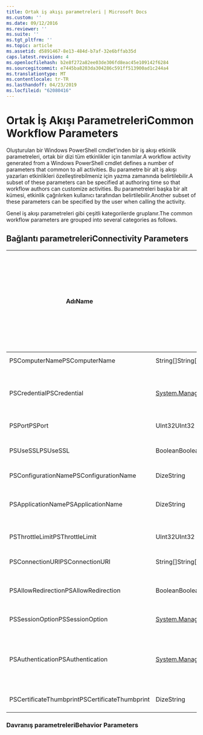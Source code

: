 ```yaml
---
title: Ortak iş akışı parametreleri | Microsoft Docs
ms.custom: ''
ms.date: 09/12/2016
ms.reviewer: ''
ms.suite: ''
ms.tgt_pltfrm: ''
ms.topic: article
ms.assetid: d5891467-8e13-484d-b7af-32e6bffab35d
caps.latest.revision: 4
ms.openlocfilehash: b2e8f272a82ee03de306fd8eac45e109142f6284
ms.sourcegitcommit: e7445ba8203da304286c591ff513900ad1c244a4
ms.translationtype: MT
ms.contentlocale: tr-TR
ms.lasthandoff: 04/23/2019
ms.locfileid: "62080416"
---
```

# <a name="common-workflow-parameters"></a><span data-ttu-id="9bf06-102">Ortak İş Akışı Parametreleri</span><span class="sxs-lookup"><span data-stu-id="9bf06-102">Common Workflow Parameters</span></span>

<span data-ttu-id="9bf06-103">Oluşturulan bir Windows PowerShell cmdlet'inden bir iş akışı etkinlik parametreleri, ortak bir dizi tüm etkinlikler için tanımlar.</span><span class="sxs-lookup"><span data-stu-id="9bf06-103">A workflow activity generated from a Windows PowerShell cmdlet  defines a number of parameters that common to all activities.</span></span> <span data-ttu-id="9bf06-104">Bu parametre bir alt iş akışı yazarları etkinlikleri özelleştirebilmeniz için yazma zamanında belirtilebilir.</span><span class="sxs-lookup"><span data-stu-id="9bf06-104">A subset of these parameters can be specified at authoring time so that workflow authors can customize activities.</span></span> <span data-ttu-id="9bf06-105">Bu parametreleri başka bir alt kümesi, etkinlik çağrılırken kullanıcı tarafından belirtilebilir.</span><span class="sxs-lookup"><span data-stu-id="9bf06-105">Another subset of these parameters can be specified by the user when calling the activity.</span></span>

<span data-ttu-id="9bf06-106">Genel iş akışı parametreleri gibi çeşitli kategorilerde gruplanır.</span><span class="sxs-lookup"><span data-stu-id="9bf06-106">The common workflow parameters are grouped into several categories as follows.</span></span>

## <a name="connectivity-parameters"></a><span data-ttu-id="9bf06-107">Bağlantı parametreleri</span><span class="sxs-lookup"><span data-stu-id="9bf06-107">Connectivity Parameters</span></span>

|<span data-ttu-id="9bf06-108">Adı</span><span class="sxs-lookup"><span data-stu-id="9bf06-108">Name</span></span>|<span data-ttu-id="9bf06-109">Tür</span><span class="sxs-lookup"><span data-stu-id="9bf06-109">Type</span></span>|<span data-ttu-id="9bf06-110">Açıklama</span><span class="sxs-lookup"><span data-stu-id="9bf06-110">Description</span></span>|<span data-ttu-id="9bf06-111">Yürütme zaman son kullanıcı tarafından belirtilen?</span><span class="sxs-lookup"><span data-stu-id="9bf06-111">Can be specified by end user at execution time?</span></span>|<span data-ttu-id="9bf06-112">Yazma sırasında iş akışı yazar tarafından belirtilen?</span><span class="sxs-lookup"><span data-stu-id="9bf06-112">Can be specified by workflow author at authoring time?</span></span>|<span data-ttu-id="9bf06-113">Örnek oluşturma iş akışı yazar tarafından belirtilen?</span><span class="sxs-lookup"><span data-stu-id="9bf06-113">Can be specified by workflow author at instantiation?</span></span>|
|----------|----------|-----------------|-----------------------------------------------------|------------------------------------------------------------|-----------------------------------------------------------|
|<span data-ttu-id="9bf06-114">PSComputerName</span><span class="sxs-lookup"><span data-stu-id="9bf06-114">PSComputerName</span></span>|<span data-ttu-id="9bf06-115">String[]</span><span class="sxs-lookup"><span data-stu-id="9bf06-115">String[]</span></span>|<span data-ttu-id="9bf06-116">İşleri başlatmak istediğiniz bilgisayar adlarının listesi.</span><span class="sxs-lookup"><span data-stu-id="9bf06-116">A list of computer names for which to launch jobs.</span></span>|<span data-ttu-id="9bf06-117">Evet</span><span class="sxs-lookup"><span data-stu-id="9bf06-117">Yes</span></span>|<span data-ttu-id="9bf06-118">Evet</span><span class="sxs-lookup"><span data-stu-id="9bf06-118">Yes</span></span>|<span data-ttu-id="9bf06-119">Evet</span><span class="sxs-lookup"><span data-stu-id="9bf06-119">Yes</span></span>|
|<span data-ttu-id="9bf06-120">PSCredential</span><span class="sxs-lookup"><span data-stu-id="9bf06-120">PSCredential</span></span>|[<span data-ttu-id="9bf06-121">System.Management.Automation.PSCredential</span><span class="sxs-lookup"><span data-stu-id="9bf06-121">System.Management.Automation.PSCredential</span></span>](/dotnet/api/System.Management.Automation.PSCredential)|<span data-ttu-id="9bf06-122">Kullanılacak kimlik doğrulaması kimlik bilgisini PSComputerName parametresi tarafından belirtilen bilgisayara oturum açmak için.</span><span class="sxs-lookup"><span data-stu-id="9bf06-122">The authentication credential to use to login to the computers specified by the PSComputerName parameter.</span></span> <span data-ttu-id="9bf06-123">Bu parametre yalnızca PSComputerName belirtilmezse geçerli değil.</span><span class="sxs-lookup"><span data-stu-id="9bf06-123">This parameter is valid only if PSComputerName is specified.</span></span>|<span data-ttu-id="9bf06-124">Evet</span><span class="sxs-lookup"><span data-stu-id="9bf06-124">Yes</span></span>|<span data-ttu-id="9bf06-125">Evet</span><span class="sxs-lookup"><span data-stu-id="9bf06-125">Yes</span></span>|<span data-ttu-id="9bf06-126">Evet</span><span class="sxs-lookup"><span data-stu-id="9bf06-126">Yes</span></span>|
|<span data-ttu-id="9bf06-127">PSPort</span><span class="sxs-lookup"><span data-stu-id="9bf06-127">PSPort</span></span>|<span data-ttu-id="9bf06-128">UInt32</span><span class="sxs-lookup"><span data-stu-id="9bf06-128">UInt32</span></span>|<span data-ttu-id="9bf06-129">İş akışını çalıştırmak için kullanılacak bağlantı noktası.</span><span class="sxs-lookup"><span data-stu-id="9bf06-129">The port to be used to run the workflow.</span></span>|<span data-ttu-id="9bf06-130">Evet</span><span class="sxs-lookup"><span data-stu-id="9bf06-130">Yes</span></span>|<span data-ttu-id="9bf06-131">Evet</span><span class="sxs-lookup"><span data-stu-id="9bf06-131">Yes</span></span>|<span data-ttu-id="9bf06-132">Evet</span><span class="sxs-lookup"><span data-stu-id="9bf06-132">Yes</span></span>|
|<span data-ttu-id="9bf06-133">PSUseSSL</span><span class="sxs-lookup"><span data-stu-id="9bf06-133">PSUseSSL</span></span>|<span data-ttu-id="9bf06-134">Boolean</span><span class="sxs-lookup"><span data-stu-id="9bf06-134">Boolean</span></span>|<span data-ttu-id="9bf06-135">İş akışını çalıştırmak için uzak bilgisayara güvenli bir bağlantı kurmak için Güvenli Yuva Katmanı (SSL) protokolünü kullanır.</span><span class="sxs-lookup"><span data-stu-id="9bf06-135">Use Secure Sockets Layer (SSL) protocol to establish a secure connection to the remote computer to run the workflow.</span></span>|<span data-ttu-id="9bf06-136">Evet</span><span class="sxs-lookup"><span data-stu-id="9bf06-136">Yes</span></span>|<span data-ttu-id="9bf06-137">Evet</span><span class="sxs-lookup"><span data-stu-id="9bf06-137">Yes</span></span>|<span data-ttu-id="9bf06-138">Evet</span><span class="sxs-lookup"><span data-stu-id="9bf06-138">Yes</span></span>|
|<span data-ttu-id="9bf06-139">PSConfigurationName</span><span class="sxs-lookup"><span data-stu-id="9bf06-139">PSConfigurationName</span></span>|<span data-ttu-id="9bf06-140">Dize</span><span class="sxs-lookup"><span data-stu-id="9bf06-140">String</span></span>|<span data-ttu-id="9bf06-141">İş akışı çalıştırmak için kullanılan oturum yapılandırması.</span><span class="sxs-lookup"><span data-stu-id="9bf06-141">The session configuration used to run the workflow.</span></span>|<span data-ttu-id="9bf06-142">Evet</span><span class="sxs-lookup"><span data-stu-id="9bf06-142">Yes</span></span>|<span data-ttu-id="9bf06-143">Evet</span><span class="sxs-lookup"><span data-stu-id="9bf06-143">Yes</span></span>|<span data-ttu-id="9bf06-144">Evet</span><span class="sxs-lookup"><span data-stu-id="9bf06-144">Yes</span></span>|
|<span data-ttu-id="9bf06-145">PSApplicationName</span><span class="sxs-lookup"><span data-stu-id="9bf06-145">PSApplicationName</span></span>|<span data-ttu-id="9bf06-146">Dize</span><span class="sxs-lookup"><span data-stu-id="9bf06-146">String</span></span>|<span data-ttu-id="9bf06-147">' % S'bağlantı URI'si iş akışı yürütme için uygulama adı kısmı.</span><span class="sxs-lookup"><span data-stu-id="9bf06-147">The application name portion of the connection URI for the workflow execution.</span></span> <span data-ttu-id="9bf06-148">Yalnızca ConnectionURI parametresi kullanmadığınızda, bu parametreyi kullanın.</span><span class="sxs-lookup"><span data-stu-id="9bf06-148">Use this parameter only when you are not using the ConnectionURI parameter.</span></span>|<span data-ttu-id="9bf06-149">Evet</span><span class="sxs-lookup"><span data-stu-id="9bf06-149">Yes</span></span>|<span data-ttu-id="9bf06-150">Evet</span><span class="sxs-lookup"><span data-stu-id="9bf06-150">Yes</span></span>|<span data-ttu-id="9bf06-151">Evet</span><span class="sxs-lookup"><span data-stu-id="9bf06-151">Yes</span></span>|
|<span data-ttu-id="9bf06-152">PSThrottleLimit</span><span class="sxs-lookup"><span data-stu-id="9bf06-152">PSThrottleLimit</span></span>|<span data-ttu-id="9bf06-153">UInt32</span><span class="sxs-lookup"><span data-stu-id="9bf06-153">UInt32</span></span>|<span data-ttu-id="9bf06-154">İş akışı çalıştırma kurulabilecek eş zamanlı bağlantı sayısı.</span><span class="sxs-lookup"><span data-stu-id="9bf06-154">The maximum number of concurrent connections that can be established to run the workflow.</span></span>|<span data-ttu-id="9bf06-155">Evet</span><span class="sxs-lookup"><span data-stu-id="9bf06-155">Yes</span></span>|<span data-ttu-id="9bf06-156">TBD</span><span class="sxs-lookup"><span data-stu-id="9bf06-156">TBD</span></span>|<span data-ttu-id="9bf06-157">Evet</span><span class="sxs-lookup"><span data-stu-id="9bf06-157">Yes</span></span>|
|<span data-ttu-id="9bf06-158">PSConnectionURI</span><span class="sxs-lookup"><span data-stu-id="9bf06-158">PSConnectionURI</span></span>|<span data-ttu-id="9bf06-159">String[]</span><span class="sxs-lookup"><span data-stu-id="9bf06-159">String[]</span></span>|<span data-ttu-id="9bf06-160">İş akışı çalıştırmak için kullanılan etkileşimli oturumları için uç noktaları belirtin tam URI dizisi.</span><span class="sxs-lookup"><span data-stu-id="9bf06-160">An array of fully-qualified URIs that specify the endpoints for the interactive sessions used to run the workflow.</span></span>|<span data-ttu-id="9bf06-161">Evet</span><span class="sxs-lookup"><span data-stu-id="9bf06-161">Yes</span></span>|<span data-ttu-id="9bf06-162">Evet</span><span class="sxs-lookup"><span data-stu-id="9bf06-162">Yes</span></span>|<span data-ttu-id="9bf06-163">Evet</span><span class="sxs-lookup"><span data-stu-id="9bf06-163">Yes</span></span>|
|<span data-ttu-id="9bf06-164">PSAllowRedirection</span><span class="sxs-lookup"><span data-stu-id="9bf06-164">PSAllowRedirection</span></span>|<span data-ttu-id="9bf06-165">Boolean</span><span class="sxs-lookup"><span data-stu-id="9bf06-165">Boolean</span></span>|<span data-ttu-id="9bf06-166">Bu bağlantının iş akışını çalıştırmak için alternatif bir URI'ye yeniden yönlendirme izin verilip verilmeyeceğini belirtir.</span><span class="sxs-lookup"><span data-stu-id="9bf06-166">Specifies whether to allow redirection of this connection to an alternate URI to run the workflow.</span></span>|<span data-ttu-id="9bf06-167">Evet</span><span class="sxs-lookup"><span data-stu-id="9bf06-167">Yes</span></span>|<span data-ttu-id="9bf06-168">Evet</span><span class="sxs-lookup"><span data-stu-id="9bf06-168">Yes</span></span>|<span data-ttu-id="9bf06-169">Evet</span><span class="sxs-lookup"><span data-stu-id="9bf06-169">Yes</span></span>|
|<span data-ttu-id="9bf06-170">PSSessionOption</span><span class="sxs-lookup"><span data-stu-id="9bf06-170">PSSessionOption</span></span>|[<span data-ttu-id="9bf06-171">System.Management.Automation.Remoting.Pssessionoption</span><span class="sxs-lookup"><span data-stu-id="9bf06-171">System.Management.Automation.Remoting.Pssessionoption</span></span>](/dotnet/api/System.Management.Automation.Remoting.PSSessionOption)|<span data-ttu-id="9bf06-172">İş akışını çalıştırmak için kullanılan oturum için Gelişmiş Seçenekleri.</span><span class="sxs-lookup"><span data-stu-id="9bf06-172">Advanced options for the session used to run the workflow.</span></span>|<span data-ttu-id="9bf06-173">Evet</span><span class="sxs-lookup"><span data-stu-id="9bf06-173">Yes</span></span>|<span data-ttu-id="9bf06-174">Evet</span><span class="sxs-lookup"><span data-stu-id="9bf06-174">Yes</span></span>|<span data-ttu-id="9bf06-175">Evet</span><span class="sxs-lookup"><span data-stu-id="9bf06-175">Yes</span></span>|
|<span data-ttu-id="9bf06-176">PSAuthentication</span><span class="sxs-lookup"><span data-stu-id="9bf06-176">PSAuthentication</span></span>|[<span data-ttu-id="9bf06-177">System.Management.Automation.Runspaces.Authenticationmechanism</span><span class="sxs-lookup"><span data-stu-id="9bf06-177">System.Management.Automation.Runspaces.Authenticationmechanism</span></span>](/dotnet/api/System.Management.Automation.Runspaces.AuthenticationMechanism)|<span data-ttu-id="9bf06-178">Değerini [System.Management.Automation.Runspaces.Authenticationmechanism](/dotnet/api/System.Management.Automation.Runspaces.AuthenticationMechanism) kullanıcının kimlik bilgilerini doğrulamak için kullanılan kimlik doğrulama mekanizması belirten sabit listesi.</span><span class="sxs-lookup"><span data-stu-id="9bf06-178">A value of the [System.Management.Automation.Runspaces.Authenticationmechanism](/dotnet/api/System.Management.Automation.Runspaces.AuthenticationMechanism) enumeration that specifies the authentication mechanism used to authenticate the user's credentials.</span></span>|<span data-ttu-id="9bf06-179">Evet</span><span class="sxs-lookup"><span data-stu-id="9bf06-179">Yes</span></span>|<span data-ttu-id="9bf06-180">Evet</span><span class="sxs-lookup"><span data-stu-id="9bf06-180">Yes</span></span>|<span data-ttu-id="9bf06-181">Evet</span><span class="sxs-lookup"><span data-stu-id="9bf06-181">Yes</span></span>|
|<span data-ttu-id="9bf06-182">PSCertificateThumbprint</span><span class="sxs-lookup"><span data-stu-id="9bf06-182">PSCertificateThumbprint</span></span>|<span data-ttu-id="9bf06-183">Dize</span><span class="sxs-lookup"><span data-stu-id="9bf06-183">String</span></span>|<span data-ttu-id="9bf06-184">Dijital ortak anahtar sertifikası (X509) iş akışı çalıştırma izni olan bir kullanıcı hesabının.</span><span class="sxs-lookup"><span data-stu-id="9bf06-184">The digital public key certificate (X509) of a user account that has permission to run the workflow.</span></span>|<span data-ttu-id="9bf06-185">Evet</span><span class="sxs-lookup"><span data-stu-id="9bf06-185">Yes</span></span>|<span data-ttu-id="9bf06-186">Evet</span><span class="sxs-lookup"><span data-stu-id="9bf06-186">Yes</span></span>|<span data-ttu-id="9bf06-187">Evet</span><span class="sxs-lookup"><span data-stu-id="9bf06-187">Yes</span></span>|

### <a name="behavior-parameters"></a><span data-ttu-id="9bf06-188">Davranış parametreleri</span><span class="sxs-lookup"><span data-stu-id="9bf06-188">Behavior Parameters</span></span>